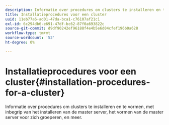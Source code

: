 ```yaml
---
description: Informatie over procedures om clusters te installeren en te vormen, met inbegrip van het installeren van de master server, het vormen van de master server voor zich groeperen, en meer.
title: Installatieprocedures voor een cluster
uuid: 11eb77a6-ad01-47da-bca1-c76107af21c1
exl-id: 6c294db6-e691-47df-bc62-87f0a693822c
source-git-commit: d9df90242ef96188f4e4b5e6d04cfef196b0a628
workflow-type: tm+mt
source-wordcount: '52'
ht-degree: 0%

---
```


# Installatieprocedures voor een cluster{#installation-procedures-for-a-cluster}

Informatie over procedures om clusters te installeren en te vormen, met inbegrip van het installeren van de master server, het vormen van de master server voor zich groeperen, en meer.
